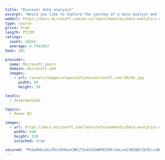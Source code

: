 ```yaml
---
title: "Discover data analysis"
excerpt: "Would you like to explore the journey of a data analyst and learn how a data analyst tells a story with data? In this module, you will explore the different roles in data and learn the different tasks of a data analyst."
webUrl: https://docs.microsoft.com/en-us/learn/modules/data-analytics-microsoft/
type: course
price: Free
length: PT23M
ratings:
  count: 16254
  average: 4.7942047
heat: 101

provider:
  name: Microsoft Learn
  domain: microsoft.com
  images:
    - url: /assets/images/organizations/microsoft.com-50x50.jpg
      width: 50
      height: 50

levels:
  - Intermediate

topics:
  - Power BI

images:
  - url: https://docs.microsoft.com/learn/achievements/data-analytics-and-microsoft-social.png
    width: 640
    height: 320
    isCached: true

secured: "PhZwOHkLOiufDnJEHUoxCNK1TZw4IdSmWP9ZIRFcXwLowI3N5Q6CIbYD/cvBQetlZ9WQz6TjI+sKq5jZnoECvFaEaBC8vSyvDAWqi4+ot08nwsGb8FEzFJ2KXJ7Q/Xx2yRTWyojoCDlVjgJEogNT1XyfEqbpmRhVpSNWYhHw9zRRCeQAvvp8TxG3ExMsZtdcO14yJLhvQy8/YN3yax/4cA8OuOgpylhWKYG4HA5PdCNNxSv1EoFpnPk1mrCrQdGt4vm4MwsjlV9pMlRsfFSlSwbQRq/UQdu8AmilG+PxI2mPDfPp2QqJqbKIotPVe299cs/gwXgZk3IYdZA1mK67gQq4c6+M2O+au51dMsEQf4xkFrcatbOpHTT4ZMG/s/2QPBECp1HspT/mDw8USmqOjZIn23tDDinyqaCVCEespGk5IIE93XMzao9VO6DcKDyR;Oo4o9bYofuL+KPqqw5N11Q=="
---
```


